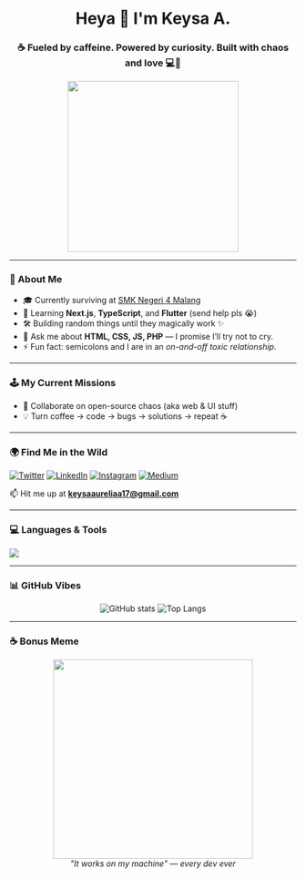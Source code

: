 <h1 align="center">Heya 👋 I'm Keysa A.</h1>
<h3 align="center">☕ Fueled by caffeine. Powered by curiosity. Built with chaos and love 💻💫</h3>

<p align="center">
  <img src="https://media.tenor.com/6eK1zR1YwEoAAAAC/coding-typing.gif" width="300"/>
</p>

---

### 🌈 About Me
- 🎓 Currently surviving at [SMK Negeri 4 Malang](https://smkn4malang.sch.id/)  
- 🌱 Learning **Next.js**, **TypeScript**, and **Flutter** (send help pls 😭)  
- 🛠️ Building random things until they magically work ✨  
- 💬 Ask me about **HTML, CSS, JS, PHP** — I promise I’ll try not to cry.  
- ⚡ Fun fact: semicolons and I are in an *on-and-off toxic relationship*.  

---

### 🕹️ My Current Missions
- 🤝 Collaborate on open-source chaos (aka web & UI stuff)
- 💡 Turn coffee → code → bugs → solutions → repeat ☕

---

### 🌍 Find Me in the Wild
<p align="left">
  <a href="https://twitter.com/ocaeruleumn" target="blank"><img src="https://img.shields.io/twitter/follow/ocaeruleumn?logo=twitter&style=for-the-badge" alt="Twitter" /></a>
  <a href="https://linkedin.com/in/caeruleumn" target="blank"><img src="https://img.shields.io/badge/LinkedIn-blue?logo=linkedin&style=for-the-badge" alt="LinkedIn" /></a>
  <a href="https://instagram.com/ocaeruleumn" target="blank"><img src="https://img.shields.io/badge/Instagram-E4405F?logo=instagram&style=for-the-badge" alt="Instagram" /></a>
  <a href="https://medium.com/@ocaeruleumn" target="blank"><img src="https://img.shields.io/badge/Medium-000000?logo=medium&style=for-the-badge" alt="Medium" /></a>
</p>

📫 Hit me up at **keysaaureliaa17@gmail.com**

---

### 💻 Languages & Tools
<p align="left">
  <img src="https://skillicons.dev/icons?i=html,css,js,php,react,nextjs,flutter,typescript,python,cpp,git,figma,tailwind,mysql,dart&theme=light" />
</p>

---

### 📊 GitHub Vibes
<p align="center">
  <img src="https://github-readme-stats.vercel.app/api?username=caeruleumn&show_icons=true&theme=tokyonight" alt="GitHub stats" />
  <img src="https://github-readme-stats.vercel.app/api/top-langs/?username=caeruleumn&layout=compact&theme=tokyonight" alt="Top Langs" />
</p>

---

### ☕ Bonus Meme
<p align="center">
  <img src="https://media.tenor.com/L6gYh9zYdUAAAAAC/developer-coding.gif" width="350"/>
  <br/>
  <i>"It works on my machine" — every dev ever</i>
</p>
